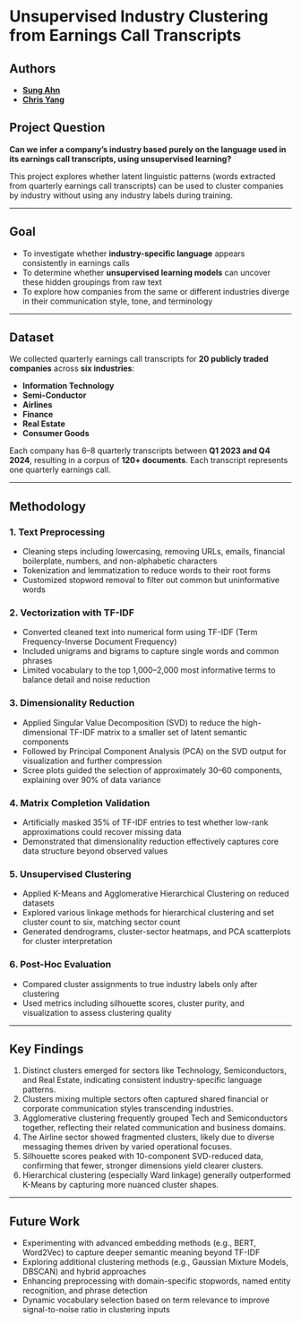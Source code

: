 # Unsupervised Industry Clustering from Earnings Call Transcripts

## Authors
- **[Sung Ahn](https://github.com/sahn1998)**
- **[Chris Yang](https://github.com/ChristufaY)**

## Project Question
**Can we infer a company’s industry based purely on the language used in its earnings call transcripts, using unsupervised learning?**

This project explores whether latent linguistic patterns (words extracted from quarterly earnings call transcripts) can be used to cluster companies by industry without using any industry labels during training.

---

## Goal
- To investigate whether **industry-specific language** appears consistently in earnings calls
- To determine whether **unsupervised learning models** can uncover these hidden groupings from raw text
- To explore how companies from the same or different industries diverge in their communication style, tone, and terminology

---

## Dataset
We collected quarterly earnings call transcripts for **20 publicly traded companies** across **six industries**:
- **Information Technology**
- **Semi-Conductor**
- **Airlines**
- **Finance**
- **Real Estate**
- **Consumer Goods**

Each company has 6–8 quarterly transcripts between **Q1 2023 and Q4 2024**, resulting in a corpus of **120+ documents**. Each transcript represents one quarterly earnings call.

---

## Methodology

### 1. Text Preprocessing
- Cleaning steps including lowercasing, removing URLs, emails, financial boilerplate, numbers, and non-alphabetic characters
- Tokenization and lemmatization to reduce words to their root forms
- Customized stopword removal to filter out common but uninformative words

### 2. Vectorization with TF-IDF
- Converted cleaned text into numerical form using TF-IDF (Term Frequency-Inverse Document Frequency)
- Included unigrams and bigrams to capture single words and common phrases
- Limited vocabulary to the top 1,000–2,000 most informative terms to balance detail and noise reduction

### 3. Dimensionality Reduction
- Applied Singular Value Decomposition (SVD) to reduce the high-dimensional TF-IDF matrix to a smaller set of latent semantic components
- Followed by Principal Component Analysis (PCA) on the SVD output for visualization and further compression
- Scree plots guided the selection of approximately 30–60 components, explaining over 90% of data variance

### 4. Matrix Completion Validation
- Artificially masked 35% of TF-IDF entries to test whether low-rank approximations could recover missing data
- Demonstrated that dimensionality reduction effectively captures core data structure beyond observed values

### 5. Unsupervised Clustering
- Applied K-Means and Agglomerative Hierarchical Clustering on reduced datasets
- Explored various linkage methods for hierarchical clustering and set cluster count to six, matching sector count
- Generated dendrograms, cluster-sector heatmaps, and PCA scatterplots for cluster interpretation

### 6. Post-Hoc Evaluation
- Compared cluster assignments to true industry labels only after clustering
- Used metrics including silhouette scores, cluster purity, and visualization to assess clustering quality

---

## Key Findings

1. Distinct clusters emerged for sectors like Technology, Semiconductors, and Real Estate, indicating consistent industry-specific language patterns.
2. Clusters mixing multiple sectors often captured shared financial or corporate communication styles transcending industries.
3. Agglomerative clustering frequently grouped Tech and Semiconductors together, reflecting their related communication and business domains.
4. The Airline sector showed fragmented clusters, likely due to diverse messaging themes driven by varied operational focuses.
5. Silhouette scores peaked with 10-component SVD-reduced data, confirming that fewer, stronger dimensions yield clearer clusters.
6. Hierarchical clustering (especially Ward linkage) generally outperformed K-Means by capturing more nuanced cluster shapes.

---

## Future Work
- Experimenting with advanced embedding methods (e.g., BERT, Word2Vec) to capture deeper semantic meaning beyond TF-IDF
- Exploring additional clustering methods (e.g., Gaussian Mixture Models, DBSCAN) and hybrid approaches
- Enhancing preprocessing with domain-specific stopwords, named entity recognition, and phrase detection
- Dynamic vocabulary selection based on term relevance to improve signal-to-noise ratio in clustering inputs